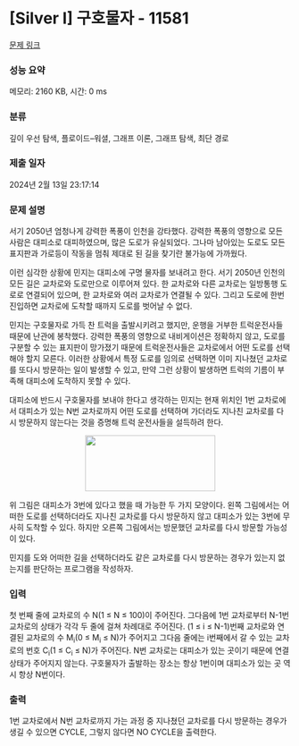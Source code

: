 # [Silver I] 구호물자 - 11581 

[문제 링크](https://www.acmicpc.net/problem/11581) 

### 성능 요약

메모리: 2160 KB, 시간: 0 ms

### 분류

깊이 우선 탐색, 플로이드–워셜, 그래프 이론, 그래프 탐색, 최단 경로

### 제출 일자

2024년 2월 13일 23:17:14

### 문제 설명

<p>서기 2050년 엄청나게 강력한 폭풍이 인천을 강타했다. 강력한 폭풍의 영향으로 모든 사람은 대피소로 대피하였으며, 많은 도로가 유실되었다. 그나마 남아있는 도로도 모든 표지판과 가로등이 작동을 멈춰 제대로 된 길을 찾기란 불가능에 가까웠다.</p>

<p>이런 심각한 상황에 민지는 대피소에 구명 물자를 보내려고 한다. 서기 2050년 인천의 모든 길은 교차로와 도로만으로 이루어져 있다. 한 교차로와 다른 교차로는 일방통행 도로로 연결되어 있으며, 한 교차로와 여러 교차로가 연결될 수 있다. 그리고 도로에 한번 진입하면 교차로에 도착할 때까지 도로를 벗어날 수 없다.</p>

<p>민지는 구호물자로 가득 찬 트럭을 출발시키려고 했지만, 운행을 거부한 트럭운전사들 때문에 난관에 봉착했다. 강력한 폭풍의 영향으로 내비게이션은 정확하지 않고, 도로를 구분할 수 있는 표지판이 망가졌기 때문에 트럭운전사들은 교차로에서 어떤 도로를 선택해야 할지 모른다. 이러한 상황에서 특정 도로를 임의로 선택하면 이미 지나쳤던 교차로를 또다시 방문하는 일이 발생할 수 있고, 만약 그런 상황이 발생하면 트럭의 기름이 부족해 대피소에 도착하지 못할 수 있다.</p>

<p>대피소에 반드시 구호물자를 보내야 한다고 생각하는 민지는 현재 위치인 1번 교차로에서 대피소가 있는 N번 교차로까지 어떤 도로를 선택하며 가더라도 지나친 교차로를 다시 방문하지 않는다는 것을 증명해 트럭 운전사들을 설득하려 한다.</p>

<p style="text-align:center"><img alt="" src="https://onlinejudgeimages.s3-ap-northeast-1.amazonaws.com/problem/11581/1.png" style="height:100px; width:233px"></p>

<p>위 그림은 대피소가 3번에 있다고 했을 때 가능한 두 가지 모양이다. 왼쪽 그림에서는 어떠한 도로를 선택하더라도 지나친 교차로를 다시 방문하지 않고 대피소가 있는 3번에 무사히 도착할 수 있다. 하지만 오른쪽 그림에서는 방문했던 교차로를 다시 방문할 가능성이 있다.</p>

<p>민지를 도와 어떠한 길을 선택하더라도 같은 교차로를 다시 방문하는 경우가 있는지 없는지를 판단하는 프로그램을 작성하자.</p>

### 입력 

 <p>첫 번째 줄에 교차로의 수 N(1 ≤ N ≤ 100)이 주어진다. 그다음에 1번 교차로부터 N-1번 교차로의 상태가 각각 두 줄에 걸쳐 차례대로 주어진다. (1 ≤ i ≤ N-1)번째 교차로와 연결된 교차로의 수 M<sub>i</sub>(0 ≤ M<sub>i</sub> ≤ N)가 주어지고 그다음 줄에는 i번째에서 갈 수 있는 교차로의 번호 C<sub>i</sub>(1 ≤ C<sub>i</sub> ≤ N)가 주어진다. N번 교차로는 대피소가 있는 곳이기 때문에 연결 상태가 주어지지 않는다. 구호물자가 출발하는 장소는 항상 1번이며 대피소가 있는 곳 역시 항상 N번이다.</p>

### 출력 

 <p>1번 교차로에서 N번 교차로까지 가는 과정 중 지나쳤던 교차로를 다시 방문하는 경우가 생길 수 있으면 CYCLE, 그렇지 않다면 NO CYCLE을 출력한다.</p>

